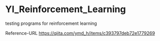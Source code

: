 # YI_Reinforcement_Learning
testing programs for reinforcement learning

Reference-URL
https://qiita.com/ymd_h/items/c393797deb72e1779269
